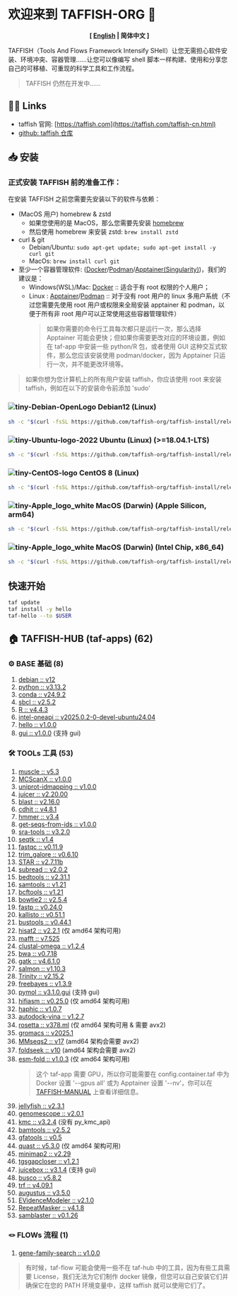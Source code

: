 # 欢迎来到 TAFFISH-ORG 👋

<p align="center"><strong>[ <a href="./README.md">English</a> | 简体中文 ]</strong></p>

TAFFISH（Tools And Flows Framework Intensify SHell）让您无需担心软件安装、环境冲突、容器管理……让您可以像编写 shell 脚本一样构建、使用和分享您自己的可移植、可重现的科学工具和工作流程。
> TAFFISH 仍然在开发中……



## ⛓️‍💥 Links
- taffish 官网: [https://taffish.com](https://taffish.com/taffish-cn.html)
- [github: taffish 仓库](https://github.com/taffish-org/taffish-hub)



## 📥 安装

### 正式安装 TAFFISH 前的准备工作：
在安装 TAFFISH 之前您需要先安装以下的软件与依赖：
- (MacOS 用户) homebrew & zstd
  - 如果您使用的是 MacOS，那么您需要先安装 [homebrew](https://brew.sh/zh-cn/)
  - 然后使用 homebrew 来安装 zstd: `brew install zstd`
- curl & git
  - Debian/Ubuntu: `sudo apt-get update; sudo apt-get install -y curl git`
  - MacOs: `brew install curl git`
- 至少一个容器管理软件: ([Docker](https://www.docker.com/)/[Podman](https://podman.io/)/[Apptainer(Singularity)](https://apptainer.org/index.html))，我们的建议是：
  - Windows(WSL)/Mac: [Docker](https://www.docker.com/) :: 适合于有 root 权限的个人用户；
  - Linux : [Apptainer](https://apptainer.org/index.html)/[Podman](https://podman.io/) :: 对于没有 root 用户的 linux 多用户系统（不过您需要先使用 root 用户或权限来全局安装 apptainer 和 podman，以便于所有非 root 用户可以正常使用这些容器管理软件）
    > 如果你需要的命令行工具每次都只是运行一次，那么选择 Apptainer 可能会更快；但如果你需要更改对应的环境设置，例如在 taf-app 中安装一些 python/R 包，或者使用 GUI 这种交互式软件，那么您应该安装使用 podman/docker，因为 Apptainer 只运行一次，并不能更改环境等。

> 如果你想为您计算机上的所有用户安装 taffish，你应该使用 root 来安装 taffish，例如在以下的安装命令前添加 'sudo'

### ![tiny-Debian-OpenLogo](https://github.com/user-attachments/assets/fc2e8de9-fbfc-4675-8d37-5181474be5b3) Debian12 (Linux)

```bash
sh -c "$(curl -fsSL https://github.com/taffish-org/taffish-install/releases/download/latest/install-taffish-debian12-amd64-beta.sh)" -n
```

### ![tiny-Ubuntu-logo-2022](https://github.com/user-attachments/assets/fcdbcd66-0fe8-42a9-bf44-714c24d0fbdf) Ubuntu (Linux) (>=18.04.1-LTS)

```bash
sh -c "$(curl -fsSL https://github.com/taffish-org/taffish-install/releases/download/latest/install-taffish-ubuntu-amd64-beta.sh)" -n
```

### ![tiny-CentOS-logo](https://github.com/user-attachments/assets/676ffdc2-2f42-4fe1-b6b7-334b84b155f3) CentOS 8 (Linux)

```bash
sh -c "$(curl -fsSL https://github.com/taffish-org/taffish-install/releases/download/latest/install-taffish-centos8-amd64-beta.sh)" -n
```

### ![tiny-Apple_logo_white](https://github.com/user-attachments/assets/36d1ec28-1577-4cd0-a10a-cdaf08952771) MacOS (Darwin) (Apple Silicon, arm64)

```bash
sh -c "$(curl -fsSL https://github.com/taffish-org/taffish-install/releases/download/latest/install-taffish-darwin-arm64-beta.sh)" -n
```

### ![tiny-Apple_logo_white](https://github.com/user-attachments/assets/36d1ec28-1577-4cd0-a10a-cdaf08952771) MacOS (Darwin) (Intel Chip, x86_64)

```bash
sh -c "$(curl -fsSL https://github.com/taffish-org/taffish-install/releases/download/latest/install-taffish-darwin-amd64-beta.sh)" -n
```



## 快速开始

```bash
taf update
taf install -y hello
taf-hello --to $USER
```



## 🏠 TAFFISH-HUB (taf-apps) (62)

### ⚙️ BASE 基础 (8)
1. [debian :: v12](https://github.com/taffish-org/debian)
2. [python :: v3.13.2](https://github.com/taffish-org/python)
3. [conda :: v24.9.2](https://github.com/taffish-org/conda)
4. [sbcl :: v2.5.2](https://github.com/taffish-org/sbcl)
5. [R :: v4.4.3](https://github.com/taffish-org/R)
6. [intel-oneapi :: v2025.0.2-0-devel-ubuntu24.04](https://github.com/taffish-org/intel-oneapi)
7. [hello :: v1.0.0](https://github.com/taffish-org/hello)
8. [gui :: v1.0.0](https://github.com/taffish-org/gui) (支持 gui)

### 🛠️ TOOLs 工具 (53)
1. [muscle :: v5.3](https://github.com/taffish-org/muscle)
2. [MCScanX :: v1.0.0](https://github.com/taffish-org/MCScanX)
3. [uniprot-idmapping :: v1.0.0](https://github.com/taffish-org/uniprot-idmapping)
4. [juicer :: v2.20.00](https://github.com/taffish-org/juicer)
5. [blast :: v2.16.0](https://github.com/taffish-org/blast)
6. [cdhit :: v4.8.1](https://github.com/taffish-org/cdhit)
7. [hmmer :: v3.4](https://github.com/taffish-org/hmmer)
8. [get-seqs-from-ids :: v1.0.0](https://github.com/taffish-org/get-seqs-from-ids)
9. [sra-tools :: v3.2.0](https://github.com/taffish-org/sra-tools)
10. [seqtk :: v1.4](https://github.com/taffish-org/seqtk)
11. [fastqc :: v0.11.9](https://github.com/taffish-org/fastqc)
12. [trim_galore :: v0.6.10](https://github.com/taffish-org/trim_galore)
13. [STAR :: v2.7.11b](https://github.com/taffish-org/STAR)
14. [subread :: v2.0.2](https://github.com/taffish-org/subread)
15. [bedtools :: v2.31.1](https://github.com/taffish-org/bedtools)
16. [samtools :: v1.21](https://github.com/taffish-org/samtools)
17. [bcftools :: v1.21](https://github.com/taffish-org/bcftools)
18. [bowtie2 :: v2.5.4](https://github.com/taffish-org/bowtie2)
19. [fastp :: v0.24.0](https://github.com/taffish-org/fastp)
20. [kallisto :: v0.51.1](https://github.com/taffish-org/kallisto)
21. [bustools :: v0.44.1](https://github.com/taffish-org/bustools)
22. [hisat2 :: v2.2.1](https://github.com/taffish-org/hisat2) (仅 amd64 架构可用)
23. [mafft :: v7.525](https://github.com/taffish-org/mafft)
24. [clustal-omega :: v1.2.4](https://github.com/taffish-org/clustal-omega)
25. [bwa :: v0.7.18](https://github.com/taffish-org/bwa)
26. [gatk :: v4.6.1.0](https://github.com/taffish-org/gatk)
27. [salmon :: v1.10.3](https://github.com/taffish-org/salmon)
28. [Trinity :: v2.15.2](https://github.com/taffish-org/Trinity)
29. [freebayes :: v1.3.9](https://github.com/taffish-org/freebayes)
30. [pymol :: v3.1.0.gui](https://github.com/taffish-org/pymol) (支持 gui)
31. [hifiasm :: v0.25.0](https://github.com/taffish-org/hifiasm) (仅 amd64 架构可用)
32. [haphic :: v1.0.7](https://github.com/taffish-org/haphic)
33. [autodock-vina :: v1.2.7](https://github.com/taffish-org/autodock-vina)
34. [rosetta :: v378.ml](https://github.com/taffish-org/rosetta) (仅 amd64 架构可用 & 需要 avx2)
35. [gromacs :: v2025.1](https://github.com/taffish-org/gromacs)
36. [MMseqs2 :: v17](https://github.com/taffish-org/MMseqs2) (amd64 架构会需要 avx2)
37. [foldseek :: v10](https://github.com/taffish-org/foldseek) (amd64 架构会需要 avx2)
38. [esm-fold :: v1.0.3](https://github.com/taffish-org/esm-fold) (仅 amd64 架构可用)
    > 这个 taf-app 需要 GPU，所以你可能需要在 config.container.taf 中为 Docker 设置 '--gpus all' 或为 Apptainer 设置 '--nv'，你可以在 [TAFFISH-MANUAL](https://taffish.com/docs.html) 上查看详细信息。
39. [jellyfish :: v2.3.1](https://github.com/taffish-org/jellyfish)
40. [genomescope :: v2.0.1](https://github.com/taffish-org/genomescope)
41. [kmc :: v3.2.4](https://github.com/taffish-org/kmc) (没有 py_kmc_api)
42. [bamtools :: v2.5.2](https://github.com/taffish-org/bamtools)
43. [gfatools :: v0.5](https://github.com/taffish-org/gfatools)
44. [quast :: v5.3.0](https://github.com/taffish-org/quast) (仅 amd64 架构可用)
45. [minimap2 :: v2.29](https://github.com/taffish-org/minimap2)
46. [tgsgapcloser :: v1.2.1](https://github.com/taffish-org/tgsgapcloser)
47. [juicebox :: v3.1.4](https://github.com/taffish-org/juicebox) (支持 gui)
48. [busco :: v5.8.2](https://github.com/taffish-org/busco)
49. [trf :: v4.09.1](https://github.com/taffish-org/trf)
50. [augustus :: v3.5.0](https://github.com/taffish-org/augustus)
51. [EVidenceModeler :: v2.1.0](https://github.com/taffish-org/EVidenceModeler)
52. [RepeatMasker :: v4.1.8](https://github.com/taffish-org/RepeatMasker)
53. [samblaster :: v0.1.26](https://github.com/taffish-org/samblaster)

### 🪢 FLOWs 流程 (1)
1. [gene-family-search :: v1.0.0](https://github.com/taffish-org/gene-family-search)

> 有时候，taf-flow 可能会使用一些不在 taf-hub 中的工具，因为有些工具需要 License，我们无法为它们制作 docker 镜像，但您可以自己安装它们并确保它在您的 PATH 环境变量中，这样 taffish 就可以使用它们了。
